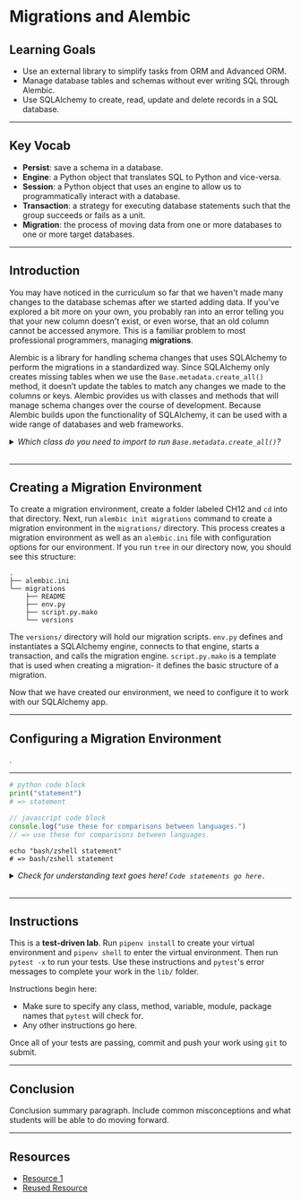 # Migrations and Alembic

## Learning Goals

- Use an external library to simplify tasks from ORM and Advanced ORM.
- Manage database tables and schemas without ever writing SQL through Alembic.
- Use SQLAlchemy to create, read, update and delete records in a SQL database.

***

## Key Vocab

- **Persist**: save a schema in a database.
- **Engine**: a Python object that translates SQL to Python and vice-versa.
- **Session**: a Python object that uses an engine to allow us to
  programmatically interact with a database.
- **Transaction**: a strategy for executing database statements such that
  the group succeeds or fails as a unit.
- **Migration**: the process of moving data from one or more databases to one
  or more target databases.

***

## Introduction

You may have noticed in the curriculum so far that we haven't made many changes
to the database schemas after we started adding data. If you've explored a bit
more on your own, you probably ran into an error telling you that your new
column doesn't exist, or even worse, that an old column cannot be accessed
anymore. This is a familiar problem to most professional programmers, managing
**migrations**.

Alembic is a library for handling schema changes that uses SQLAlchemy to
perform the migrations in a standardized way. Since SQLAlchemy only creates
missing tables when we use the `Base.metadata.create_all()` method, it doesn’t
update the tables to match any changes we made to the columns or keys. Alembic
provides us with classes and methods that will manage schema changes over the
course of development. Because Alembic builds upon the functionality of
SQLAlchemy, it can be used with a wide range of databases and web frameworks.

<details>
  <summary>
    <em>Which class do you need to import to run
        <code>Base.metadata.create_all()</code>?</em>
  </summary>

  <h3><code>declarative_base</code></h3>
  <p><code>declarative_base</code> is imported from the
     <code>sqlalchemy.ext.declarative</code> module.</p>
</details>
<br/>

***

## Creating a Migration Environment

To create a migration environment, create a folder labeled CH12 and `cd` into
that directory. Next, run `alembic init migrations` command to create a migration
environment in the `migrations/` directory. This process creates a migration
environment as well as an `alembic.ini` file with configuration options for our
environment. If you run `tree` in our directory now, you should see this
structure:

```console
.
├── alembic.ini
└── migrations
    ├── README
    ├── env.py
    ├── script.py.mako
    └── versions
```

The `versions/` directory will hold our migration scripts. `env.py` defines and
instantiates a SQLAlchemy engine, connects to that engine, starts a transaction,
and calls the migration engine. `script.py.mako` is a template that is used when
creating a migration- it defines the basic structure of a migration.

Now that we have created our environment, we need to configure it to work with
our SQLAlchemy app.

***

## Configuring a Migration Environment

.

***

```py
# python code block
print("statement")
# => statement
```

```js
// javascript code block
console.log("use these for comparisons between languages.")
// => use these for comparisons between languages.
```

```console
echo "bash/zshell statement"
# => bash/zshell statement
```

<details>
  <summary>
    <em>Check for understanding text goes here! <code>Code statements go here.</code></em>
  </summary>

  <h3>Answer.</h3>
  <p>Elaboration on answer.</p>
</details>
<br/>

***

## Instructions

This is a **test-driven lab**. Run `pipenv install` to create your virtual
environment and `pipenv shell` to enter the virtual environment. Then run
`pytest -x` to run your tests. Use these instructions and `pytest`'s error
messages to complete your work in the `lib/` folder.

Instructions begin here:

- Make sure to specify any class, method, variable, module, package names
  that `pytest` will check for.
- Any other instructions go here.

Once all of your tests are passing, commit and push your work using `git` to
submit.

***

## Conclusion

Conclusion summary paragraph. Include common misconceptions and what students
will be able to do moving forward.

***

## Resources

- [Resource 1](https://www.python.org/doc/essays/blurb/)
- [Reused Resource][reused resource]

[reused resource]: https://docs.python.org/3/
